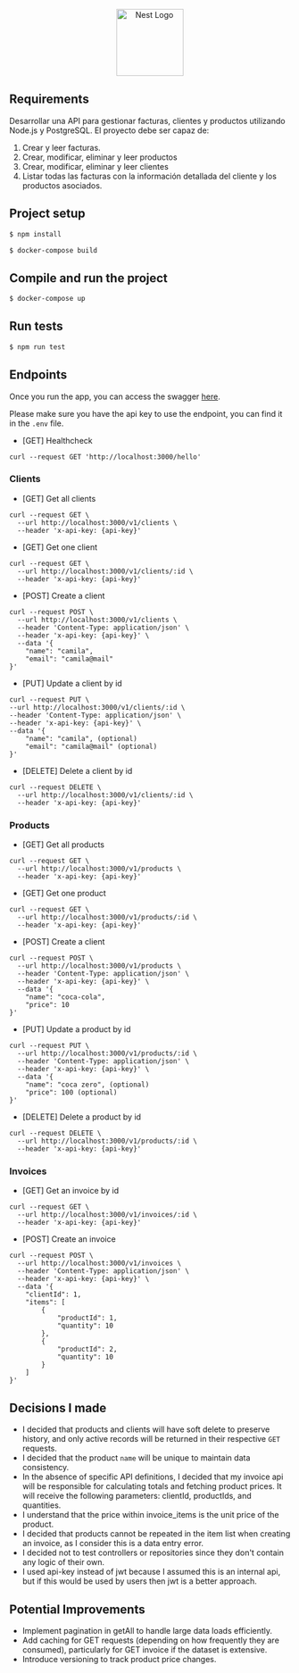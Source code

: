 <p align="center">
  <a href="http://nestjs.com/" target="blank"><img src="https://nestjs.com/img/logo-small.svg" width="120" alt="Nest Logo" /></a>
</p>

[circleci-image]: https://img.shields.io/circleci/build/github/nestjs/nest/master?token=abc123def456
[circleci-url]: https://circleci.com/gh/nestjs/nest

## Requirements

Desarrollar una API para gestionar facturas, clientes y productos utilizando Node.js y
PostgreSQL. El proyecto debe ser capaz de:
1. Crear y leer facturas.
2. Crear, modificar, eliminar y leer productos
3. Crear, modificar, eliminar y leer clientes
4. Listar todas las facturas con la información detallada del cliente y los
   productos asociados.

## Project setup

```bash
$ npm install
```

```bash
$ docker-compose build
```

## Compile and run the project

```bash
$ docker-compose up
```

## Run tests

```bash
$ npm run test
```

## Endpoints

Once you run the app, you can access the swagger [here](http://localhost:3000/api/).

Please make sure you have the api key to use the endpoint, you can find it in the `.env` file.

- [GET] Healthcheck
```
curl --request GET 'http://localhost:3000/hello'
```

### Clients
- [GET] Get all clients
```
curl --request GET \
  --url http://localhost:3000/v1/clients \
  --header 'x-api-key: {api-key}'
```

- [GET] Get one client
```
curl --request GET \
  --url http://localhost:3000/v1/clients/:id \
  --header 'x-api-key: {api-key}'
```

- [POST] Create a client
```
curl --request POST \
  --url http://localhost:3000/v1/clients \
  --header 'Content-Type: application/json' \
  --header 'x-api-key: {api-key}' \
  --data '{
	"name": "camila",
	"email": "camila@mail"
}'
```

- [PUT] Update a client by id
```
curl --request PUT \
--url http://localhost:3000/v1/clients/:id \
--header 'Content-Type: application/json' \
--header 'x-api-key: {api-key}' \
--data '{
	"name": "camila", (optional)
	"email": "camila@mail" (optional)
}'
```

- [DELETE] Delete a client by id
```
curl --request DELETE \
  --url http://localhost:3000/v1/clients/:id \
  --header 'x-api-key: {api-key}'
```

### Products
- [GET] Get all products
```
curl --request GET \
  --url http://localhost:3000/v1/products \
  --header 'x-api-key: {api-key}'
```

- [GET] Get one product
```
curl --request GET \
  --url http://localhost:3000/v1/products/:id \
  --header 'x-api-key: {api-key}'
```

- [POST] Create a client
```
curl --request POST \
  --url http://localhost:3000/v1/products \
  --header 'Content-Type: application/json' \
  --header 'x-api-key: {api-key}' \
  --data '{
	"name": "coca-cola",
	"price": 10
}'
```

- [PUT] Update a product by id
```
curl --request PUT \
  --url http://localhost:3000/v1/products/:id \
  --header 'Content-Type: application/json' \
  --header 'x-api-key: {api-key}' \
  --data '{
	"name": "coca zero", (optional)
	"price": 100 (optional)
}'
```

- [DELETE] Delete a product by id
```
curl --request DELETE \
  --url http://localhost:3000/v1/products/:id \
  --header 'x-api-key: {api-key}'
```

### Invoices 
- [GET] Get an invoice by id
```
curl --request GET \
  --url http://localhost:3000/v1/invoices/:id \
  --header 'x-api-key: {api-key}'
```

- [POST] Create an invoice
```
curl --request POST \
  --url http://localhost:3000/v1/invoices \
  --header 'Content-Type: application/json' \
  --header 'x-api-key: {api-key}' \
  --data '{
	"clientId": 1,
	"items": [
		{
			"productId": 1,
			"quantity": 10
		},
		{
			"productId": 2,
			"quantity": 10
		}
	]
}'
```

## Decisions I made
- I decided that products and clients will have soft delete to preserve history, and only active records will be returned in their respective `GET` requests.
- I decided that the product `name` will be unique to maintain data consistency.
- In the absence of specific API definitions, I decided that my invoice api will be responsible for calculating totals and fetching product prices. 
It will receive the following parameters: clientId, productIds, and quantities.
- I understand that the price within invoice_items is the unit price of the product.
- I decided that products cannot be repeated in the item list when creating an invoice, as I consider this is a data entry error.
- I decided not to test controllers or repositories since they don't contain any logic of their own.
- I used api-key instead of jwt because I assumed this is an internal api, but if this would be used by users then jwt is a better approach.

## Potential Improvements
- Implement pagination in getAll to handle large data loads efficiently.
- Add caching for GET requests (depending on how frequently they are consumed), particularly for GET invoice if the dataset is extensive.
- Introduce versioning to track product price changes.



